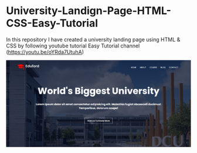 # University-Landign-Page-HTML-CSS-Easy-Tutorial
In this repository I have created a university landing page using HTML &amp; CSS by following youtube tutorial Easy Tutorial channel (https://youtu.be/oYRda7UtuhA)

![alt text](./img/Screenshot%202023-07-16%20142554.png)
